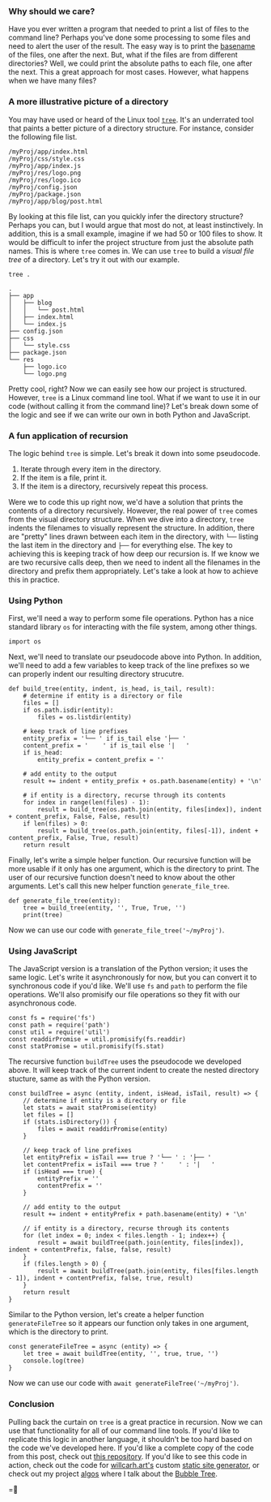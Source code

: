 ### Why should we care?
Have you ever written a program that needed to print a list of files to the command line? Perhaps you've done some processing to some files and need to alert the user of the result. The easy way is to print the [basename](https://man7.org/linux/man-pages/man3/basename.3.html) of the files, one after the next. But, what if the files are from different directories? Well, we could print the absolute paths to each file, one after the next. This a great approach for most cases. However, what happens when we have many files?

### A more illustrative picture of a directory
You may have used or heard of the Linux tool [`tree`](https://linux.die.net/man/1/tree). It's an underrated tool that paints a better picture of a directory structure. For instance, consider the following file list.
```
/myProj/app/index.html
/myProj/css/style.css
/myProj/app/index.js
/myProj/res/logo.png
/myProj/res/logo.ico
/myProj/config.json
/myProj/package.json
/myProj/app/blog/post.html
```
By looking at this file list, can you quickly infer the directory structure? Perhaps you can, but I would argue that most do not, at least instinctively. In addition, this is a small example, imagine if we had 50 or 100 files to show. It would be difficult to infer the project structure from just the absolute path names.
This is where `tree` comes in. We can use `tree` to build a _visual file tree_ of a directory. Let's try it out with our example.
```
tree .
```
```
.
├── app
│   ├── blog
│   │   └── post.html
│   ├── index.html
│   └── index.js
├── config.json
├── css
│   └── style.css
├── package.json
└── res
    ├── logo.ico
    └── logo.png
```
Pretty cool, right? Now we can easily see how our project is structured. However, `tree` is a Linux command line tool. What if we want to use it in our code (without calling it from the command line)? Let's break down some of the logic and see if we can write our own in both Python and JavaScript.

### A fun application of recursion
The logic behind `tree` is simple. Let's break it down into some pseudocode.
1. Iterate through every item in the directory.
2. If the item is a file, print it.
3. If the item is a directory, recursively repeat this process.

Were we to code this up right now, we'd have a solution that prints the contents of a directory recursively. However, the real power of `tree` comes from the visual directory structure. When we dive into a directory, `tree` indents the filenames to visually represent the structure. In addition, there are "pretty" lines drawn between each item in the directory, with `└──` listing the last item in the directory and `├──` for everything else.
The key to achieving this is keeping track of how deep our recursion is. If we know we are two recursive calls deep, then we need to indent all the filenames in the directory and prefix them appropriately. Let's take a look at how to achieve this in practice.

### Using Python
First, we'll need a way to perform some file operations. Python has a nice standard library `os` for interacting with the file system, among other things.
```
import os
```
Next, we'll need to translate our pseudocode above into Python. In addition, we'll need to add a few variables to keep track of the line prefixes so we can properly indent our resulting directory strucutre.
```
def build_tree(entity, indent, is_head, is_tail, result):
    # determine if entity is a directory or file
    files = []
    if os.path.isdir(entity):
        files = os.listdir(entity)

    # keep track of line prefixes
    entity_prefix = '└── ' if is_tail else '├── '
    content_prefix = '    ' if is_tail else '|   '
    if is_head:
        entity_prefix = content_prefix = ''

    # add entity to the output
    result += indent + entity_prefix + os.path.basename(entity) + '\n'

    # if entity is a directory, recurse through its contents
    for index in range(len(files) - 1):
        result = build_tree(os.path.join(entity, files[index]), indent + content_prefix, False, False, result)
    if len(files) > 0:
        result = build_tree(os.path.join(entity, files[-1]), indent + content_prefix, False, True, result)
    return result
```
Finally, let's write a simple helper function. Our recursive function will be more usable if it only has one argument, which is the directory to print. The user of our recursive function doesn't need to know about the other arguments. Let's call this new helper function `generate_file_tree`.
```
def generate_file_tree(entity):
    tree = build_tree(entity, '', True, True, '')
    print(tree)
```
Now we can use our code with `generate_file_tree('~/myProj')`.

### Using JavaScript
The JavaScript version is a translation of the Python version; it uses the same logic. Let's write it asynchronously for now, but you can convert it to synchronous code if you'd like. We'll use `fs` and `path` to perform the file operations. We'll also promisify our file operations so they fit with our asynchronous code.
```
const fs = require('fs')
const path = require('path')
const util = require('util')
const readdirPromise = util.promisify(fs.readdir)
const statPromise = util.promisify(fs.stat)
```
The recursive function `buildTree` uses the pseudocode we developed above. It will keep track of the current indent to create the nested directory stucture, same as with the Python version.
```
const buildTree = async (entity, indent, isHead, isTail, result) => {
    // determine if entity is a directory or file
    let stats = await statPromise(entity)
    let files = []
    if (stats.isDirectory()) {
        files = await readdirPromise(entity)
    }

    // keep track of line prefixes
    let entityPrefix = isTail === true ? '└── ' : '├── '
    let contentPrefix = isTail === true ? '    ' : '|   '
    if (isHead === true) {
        entityPrefix = ''
        contentPrefix = ''
    }

    // add entity to the output
    result += indent + entityPrefix + path.basename(entity) + '\n'

    // if entity is a directory, recurse through its contents
    for (let index = 0; index < files.length - 1; index++) {
        result = await buildTree(path.join(entity, files[index]), indent + contentPrefix, false, false, result)
    }
    if (files.length > 0) {
        result = await buildTree(path.join(entity, files[files.length - 1]), indent + contentPrefix, false, true, result)
    }
    return result
}
```
Similar to the Python version, let's create a helper function `generateFileTree` so it appears our function only takes in one argument, which is the directory to print.
```
const generateFileTree = async (entity) => {
    let tree = await buildTree(entity, '', true, true, '')
    console.log(tree)
}
```
Now we can use our code with `await generateFileTree('~/myProj')`.

### Conclusion
Pulling back the curtain on `tree` is a great practice in recursion. Now we can use that functionality for all of our command line tools. If you'd like to replicate this logic in another language, it shouldn't be too hard based on the code we've developed here. If you'd like a complete copy of the code from this post, check out [this repository](https://github.com/wcarhart/willcarh.art-snippets/tree/master/how-to-print-file-trees-on-the-command-line). If you'd like to see this code in action, check out the code for [willcarh.art's]({{sys:home}}) custom [static site generator](https://github.com/wcarhart/willcarh.art/blob/master/generator/generator.js), or check out my project [algos]({{src:project/algos.html}}) where I talk about the [Bubble Tree]({{src:blog/reducing-aws-s3-storage-costs-with-bubble-trees.html}}).

=🦉